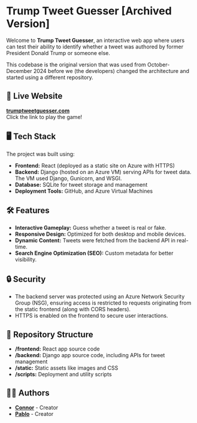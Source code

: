 # Trump Tweet Guesser [Archived Version]

Welcome to **Trump Tweet Guesser**, an interactive web app where users can test their ability to identify whether a tweet was authored by former President Donald Trump or someone else. 

This codebase is the original version that was used from October-December 2024 before we (the developers) changed the architecture and started using a different repository. 

## 🚀 Live Website

**[trumptweetguesser.com](https://trumptweetguesser.com)**  
Click the link to play the game!

## 🖥️ Tech Stack

The project was built using:

- **Frontend:** React (deployed as a static site on Azure with HTTPS)
- **Backend:** Django (hosted on an Azure VM) serving APIs for tweet data. The VM used Django, Gunicorn, and WSGI. 
- **Database:** SQLite for tweet storage and management
- **Deployment Tools:** GitHub, and Azure Virtual Machines

## 🛠️ Features

- **Interactive Gameplay:** Guess whether a tweet is real or fake.
- **Responsive Design:** Optimized for both desktop and mobile devices.
- **Dynamic Content:** Tweets were fetched from the backend API in real-time.
- **Search Engine Optimization (SEO):** Custom metadata for better visibility.

## 🔒 Security

- The backend server was protected using an Azure Network Security Group (NSG), ensuring access is restricted to requests originating from the static frontend (along with CORS headers).
- HTTPS is enabled on the frontend to secure user interactions.

## 📂 Repository Structure

- **/frontend:** React app source code
- **/backend:** Django app source code, including APIs for tweet management
- **/static:** Static assets like images and CSS
- **/scripts:** Deployment and utility scripts

## 🧑‍💻 Authors

- **[Connor](https://github.com/Connor-H-Bot)** - Creator 
- **[Pablo](https://github.com/ThespDev)** - Creator 
